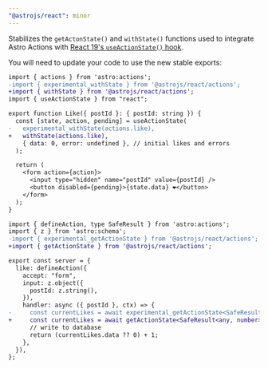 ```yaml
---
"@astrojs/react": minor
---
```


Stabilizes the `getActonState()` and `withState()` functions used to integrate Astro Actions with [React 19's `useActionState()` hook](https://react.dev/reference/react/useActionState).

You will need to update your code to use the new stable exports:

```diff
import { actions } from 'astro:actions';
-import { experimental_withState } from '@astrojs/react/actions';
+import { withState } from '@astrojs/react/actions';
import { useActionState } from "react";

export function Like({ postId }: { postId: string }) {
  const [state, action, pending] = useActionState(
-   experimental_withState(actions.like),
+   withState(actions.like),
    { data: 0, error: undefined }, // initial likes and errors
  );

  return (
    <form action={action}>
      <input type="hidden" name="postId" value={postId} />
      <button disabled={pending}>{state.data} ❤️</button>
    </form>
  );
}
```

```diff
import { defineAction, type SafeResult } from 'astro:actions';
import { z } from 'astro:schema';
-import { experimental_getActionState } from '@astrojs/react/actions';
+import { getActionState } from '@astrojs/react/actions';

export const server = {
  like: defineAction({
    accept: "form",
    input: z.object({
      postId: z.string(),
    }),
    handler: async ({ postId }, ctx) => {
-     const currentLikes = await experimental_getActionState<SafeResult<any, number>>(ctx);
+     const currentLikes = await getActionState<SafeResult<any, number>>(ctx);
      // write to database
      return (currentLikes.data ?? 0) + 1;
    },
  }),
};
```

